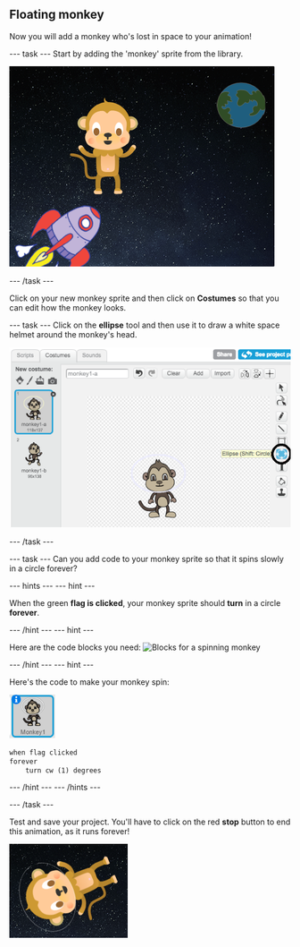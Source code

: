 ## Floating monkey

Now you will add a monkey who's lost in space to your animation!

--- task ---
Start by adding the 'monkey' sprite from the library.

![Adding a monkey sprite](images/space-monkey-sprite.png)

--- /task ---

Click on your new monkey sprite and then click on **Costumes** so that you can edit how the monkey looks.

--- task ---
Click on the **ellipse** tool and then use it to draw a white space helmet around the monkey's head.

![Monkey space helmet](images/space-monkey-edit.png)

--- /task ---

--- task ---
Can you add code to your monkey sprite so that it spins slowly in a circle forever?

--- hints ---
--- hint ---

When the green __flag is clicked__, your monkey sprite should __turn__ in a circle __forever__.

--- /hint ---
--- hint ---

Here are the code blocks you need:
![Blocks for a spinning monkey](images/space-spin-blocks.png)

--- /hint ---
--- hint ---

Here's the code to make your monkey spin:

![Monkey sprite](images/sprite-monkey.png)

```blocks3
when flag clicked
forever
    turn cw (1) degrees
```
--- /hint ---
--- /hints ---

--- /task ---

Test and save your project. You'll have to click on the red **stop** button to end this animation, as it runs forever!

![Test the spinning monkey](images/space-spin-test.png)
